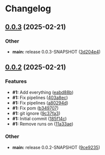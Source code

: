 # Changelog

## [0.0.3](https://github.com/Pattern-Patrol/pattern-patrol-maven-plugin/compare/v0.0.2...v0.0.3) (2025-02-21)


### Other

* **main:** release 0.0.3-SNAPSHOT ([3d204e4](https://github.com/Pattern-Patrol/pattern-patrol-maven-plugin/commit/3d204e4683d8dbf336bb5e67ff702ba485b3b327))

## [0.0.2](https://github.com/Pattern-Patrol/pattern-patrol-maven-plugin/compare/v0.0.1...v0.0.2) (2025-02-21)


### Features

* **#1:** Add everything ([eabd88b](https://github.com/Pattern-Patrol/pattern-patrol-maven-plugin/commit/eabd88bbdd7d873aa941038dadb2150dd3c9916b))
* **#1:** Fix pipelines ([403a8ec](https://github.com/Pattern-Patrol/pattern-patrol-maven-plugin/commit/403a8ec92c6af6579c3d690dbb242a4c56757777))
* **#1:** Fix pipelines ([a80294d](https://github.com/Pattern-Patrol/pattern-patrol-maven-plugin/commit/a80294dc0aec7e1d42c8da1e5066a9c7885c4c0e))
* **#1:** Fix pom ([b349707](https://github.com/Pattern-Patrol/pattern-patrol-maven-plugin/commit/b349707fada0103218aeb96efa3b14de16c35fd6))
* **#1:** git ignore ([9c37fa3](https://github.com/Pattern-Patrol/pattern-patrol-maven-plugin/commit/9c37fa3a507a15f9af1cc66532e60f419251821c))
* **#1:** Initial commit ([185f14c](https://github.com/Pattern-Patrol/pattern-patrol-maven-plugin/commit/185f14ce47773d3e16695708e246efe98fe80756))
* **#1:** Remove runs on ([11a33ae](https://github.com/Pattern-Patrol/pattern-patrol-maven-plugin/commit/11a33ae27b2e6cef72a27a47a2921d40d0108175))


### Other

* **main:** release 0.0.2-SNAPSHOT ([9ce9235](https://github.com/Pattern-Patrol/pattern-patrol-maven-plugin/commit/9ce9235f94a233403feba40d3ae7beb560c8c212))
